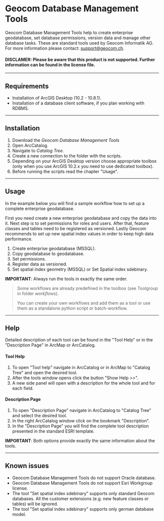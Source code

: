 # Geocom Database Management Tools

Geocom Database Management Tools help to create enterprise geodatabase, set database permissions, version data and manage other database tasks. These are standard tools used by Geocom Informatik AG. For more information please contact: support@geocom.ch. 

#### DISCLAMER: Please be aware that this product is not supported. Further information can be found in the license file.

------
## Requirements

- Installation of ArcGIS Desktop (10.2 - 10.8.1). 
- Installation of a database client software, if you plan working with RDBMS.

------
## Installation 

1. Download the *Geocom Database Management Tools* 
3. Open ArcCatalog.
4. Navigate to *Catalog Tree*.
5. Create a new connection to the folder with the scripts.
6. Depending on your ArcGIS Desktop version choose appropriate toolbox (only when you use ArcGIS 10.2.x you need to use dedicated toolbox).
7. Before running the scripts read the chapter "Usage".


------
## Usage 

In the example below you will find a sample workflow how to set up a complete enterprise geodatabase. 

First you need create a new enterprise geodatabase and copy the data into it. Next step is to set permissions for roles and users. After that, feature classes and tables need to be registered as versioned. Lastly Geocom recommends to set up new spatial index values in order to keep high data performance. 


1. Create enterprise geodatabase (MSSQL).
2. Copy geodatabase to geodatabase.
3. Set permissions.
4. Register data as versioned.
5. Set spatial index geometry (MSSQL) or Set Spatial index sdebinary.

**IMPORTANT**: Always run the tools in exactly the same order.

> Some workflows are already predefined in the toolbox (see Toolgroup in folder *workflows*).
>
> You can create your own workflows and add them as a tool or use them as a standalone python script or batch-workflow.

------
## Help

Detailed description of each tool can be found in the "Tool Help" or in the "Description Page" in ArcMap or ArcCatalog.

#### Tool Help

1. To open "Tool help" navigate in ArcCatalog or in ArcMap to "Catalog Tree" and open the desired tool.
2. After the tools window opens click the button "Show Help >>". 
3. A new side panel will open with a description for the whole tool and for each field.

#### Description Page

1. To open "Description Page" navigate in ArcCatalog to "Catalog Tree" and select the desired tool.
2. In the right ArcCatalog window click on the bookmark "Description".
3. In the "Description Page" you will find the complete tool description presented in the standard ESRI template. 

**IMPORTANT**: Both options provide exactly the same information about the tools. 

------
## Known issues

- Geocom Database Management Tools do not support Oracle database.
- Geocom Database Management Tools do not support Esri Workgroup license.
- The tool "Set spatial index sdebinary" supports only standard Geocom databases. All the customer extensions (e.g. new feature classes or tables) will be ignored.
- The tool "Set spatial index sdebinary" supports only german database model.
